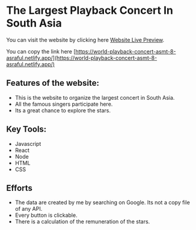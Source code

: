 # The Largest Playback Concert In South Asia

You can visit the website by clicking here [Website Live Preview](https://world-playback-concert-asmt-8-asraful.netlify.app/).

You can copy the link here [https://world-playback-concert-asmt-8-asraful.netlify.app/](https://world-playback-concert-asmt-8-asraful.netlify.app/)

## Features of the website:

- This is the website to organize the largest concert in South Asia.
- All the famous singers participate here.
- Its a great chance to explore the stars.

## Key Tools:

- Javascript
- React
- Node
- HTML
- CSS

## Efforts

- The data are created by me by searching on Google. Its not a copy file of any API.
- Every button is clickable.
- There is a calculation of the remuneration of the stars.
